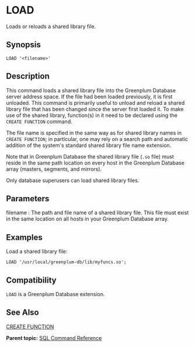 # LOAD 

Loads or reloads a shared library file.

## Synopsis 

``` {#sql_command_synopsis}
LOAD '<filename>'
```

## Description 

This command loads a shared library file into the Greenplum Database server address space. If the file had been loaded previously, it is first unloaded. This command is primarily useful to unload and reload a shared library file that has been changed since the server first loaded it. To make use of the shared library, function\(s\) in it need to be declared using the `CREATE FUNCTION` command.

The file name is specified in the same way as for shared library names in `CREATE FUNCTION`; in particular, one may rely on a search path and automatic addition of the system's standard shared library file name extension.

Note that in Greenplum Database the shared library file \(`.so` file\) must reside in the same path location on every host in the Greenplum Database array \(masters, segments, and mirrors\).

Only database superusers can load shared library files.

## Parameters 

filename
:   The path and file name of a shared library file. This file must exist in the same location on all hosts in your Greenplum Database array.

## Examples 

Load a shared library file:

```
LOAD '/usr/local/greenplum-db/lib/myfuncs.so';
```

## Compatibility 

`LOAD` is a Greenplum Database extension.

## See Also 

[CREATE FUNCTION](CREATE_FUNCTION.html)

**Parent topic:** [SQL Command Reference](../sql_commands/sql_ref.html)


